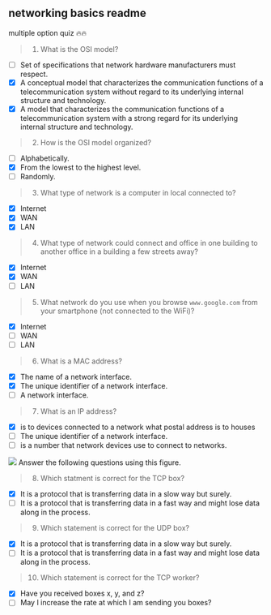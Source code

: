 networking basics readme
---
multiple option quiz :fire::fire:
> 1. What is the OSI model? 
- [ ] Set of specifications that network hardware manufacturers must respect.
- [x] A conceptual model that characterizes the communication functions of a telecommunication system without regard to its underlying internal structure and technology.
- [x] A model that characterizes the communication functions of a telecommunication system with a strong regard for its underlying internal structure and technology.
> 2. How is the OSI model organized?
- [ ] Alphabetically.
- [x] From the lowest to the highest level.
- [ ] Randomly.
> 3. What type of network is a computer in local connected to?
- [x] Internet
- [x] WAN
- [x] LAN
> 4. What type of network could connect and office in one building to another office in a building a few streets away?
- [x] Internet
- [x] WAN
- [ ] LAN
> 5. What network do you use when you browse `www.google.com` from your smartphone (not connected to the WiFi)?
- [x] Internet
- [ ] WAN
- [ ] LAN
> 6. What is a MAC address?
- [x] The name of a network interface.
- [x] The unique identifier of a network interface.
- [ ] A network interface.
> 7. What is an IP address?
- [x] is to devices connected to a network what postal address is to houses
- [ ] The unique identifier of a network interface.
- [ ] is a number that network devices use to connect to networks.

![](https://s3.amazonaws.com/alx-intranet.hbtn.io/uploads/medias/2020/9/3d92e3c4a470f8ecf4c73db511fcbbadaa002e1c.jpg?X-Amz-Algorithm=AWS4-HMAC-SHA256&X-Amz-Credential=AKIARDDGGGOUSBVO6H7D%2F20230804%2Fus-east-1%2Fs3%2Faws4_request&X-Amz-Date=20230804T232613Z&X-Amz-Expires=86400&X-Amz-SignedHeaders=host&X-Amz-Signature=64ace2aaf97e17b9903118012438b82c9e8b17077bce01f3ad7c9e63f93d6aef)
Answer the following questions using this figure.
> 8. Which statment is correct for the TCP box?
- [x] It is a protocol that is transferring data in a slow way but surely.
- [ ] It is a protocol that is transferring data in a fast way and might lose data along in the process.
> 9. Which statement is correct for the UDP box?
- [x] It is a protocol that is transferring data in a slow way but surely.
- [ ] It is a protocol that is transferring data in a fast way and might lose data along in the process.
> 10. Which statement is correct for the TCP worker?
- [x] Have you received boxes x, y, and z?
- [ ] May I increase the rate at which I am sending you boxes?
